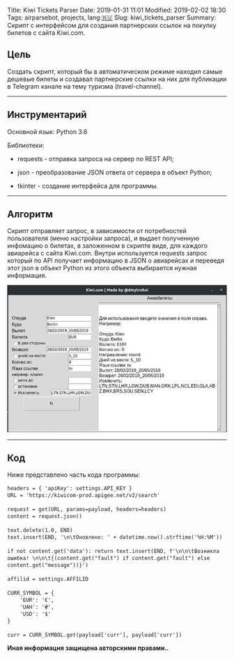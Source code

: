 Title: Kiwi Tickets Parser
Date: 2019-01-31 11:01
Modified: 2019-02-02 18:30
Tags: airparsebot, projects, lang:[🇷🇺](ru)
Slug: kiwi_tickets_parser
Summary: Скрипт с интерфейсом для создания партнерских ссылок на покупку билетов с сайта Kiwi.com.


## Цель

Создать скрипт, который бы в автоматическом режиме находил самые дешевые билеты 
и создавал партнерские ссылки на них для публикации в Telegram канале на тему 
туризма (travel-channel).

-----

## Инструментарий

Основной язык: Python 3.6

Библиотеки:

- requests - отправка запроса на сервер по REST API;

- json - преобразование JSON ответа от сервера в объект Python;

- tkinter - создание интерфейса для программы.

-----

## Алгоритм

Скрипт отправляет запрос, в зависимости от потребностей пользователя (меню настройки запроса), и выдает полученную инфомацию о билетах, в заложенном в скрипте виде, для каждого авиарейса с сайта Kiwi.com. Внутри используется requests запрос который по API получает информацию в JSON о авиарейсах и переведя этот json в объект Python из этого объекта выбирается нужная информация.

![Интерфейс программы Kiwi Tickets Parser](/images/projects/kiwi_tickets_parser.jpg)

-----

## Код

Ниже представлено часть кода программы:

    headers = { 'apiKey': settings.API_KEY }
    URL = 'https://kiwicom-prod.apigee.net/v2/search'

    request = get(URL, params=payload, headers=headers)
    content = request.json()

    text.delete(1.0, END)
    text.insert(END, '\n\tОновлено: ' + datetime.now().strftime('%H:%M'))

    if not content.get('data'): return text.insert(END, f'\n\n\tВозникла ошибка! \n\n\t{(content.get("fault") if content.get("fault") else content.get("message"))}')

    affilid = settings.AFFILID

    CURR_SYMBOL = {
        'EUR': '€',
        'UAH': '₴',
        'USD': '$'
    }

    curr = CURR_SYMBOL.get(payload['curr'], payload['curr'])

__Иная информация защищена авторскими правами..__
